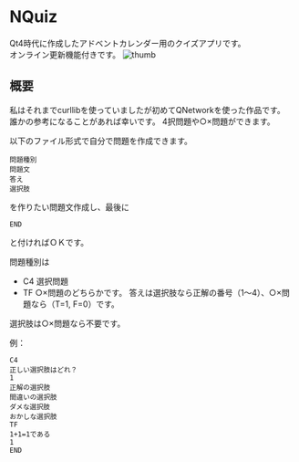 # NQuiz
Qt4時代に作成したアドベントカレンダー用のクイズアプリです。  
オンライン更新機能付きです。
![thumb](https://minfaox3.net/2019/12/22/20191222/01.png)

## 概要
私はそれまでcurllibを使っていましたが初めてQNetworkを使った作品です。  
誰かの参考になることがあれば幸いです。
4択問題や○×問題ができます。  
  
以下のファイル形式で自分で問題を作成できます。  
```
問題種別
問題文
答え
選択肢
```
を作りたい問題文作成し、最後に  
```
END
```
と付ければＯＫです。  
  
問題種別は  
* C4 選択問題
* TF ○×問題のどちらかです。
答えは選択肢なら正解の番号（1～4）、○×問題なら（T=1, F=0）です。
  
選択肢は○×問題なら不要です。  

例：  
```
C4
正しい選択肢はどれ？
1
正解の選択肢
間違いの選択肢
ダメな選択肢
おかしな選択肢
TF
1+1=1である
1
END
```

